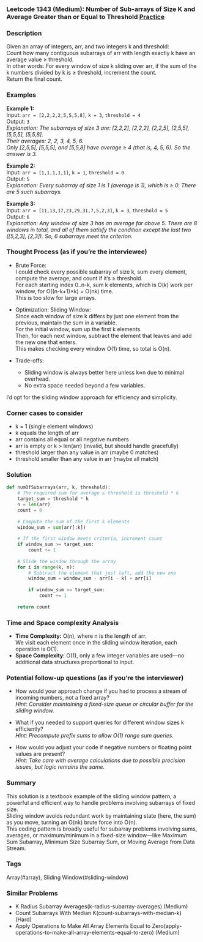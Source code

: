 ### Leetcode 1343 (Medium): Number of Sub-arrays of Size K and Average Greater than or Equal to Threshold [Practice](https://leetcode.com/problems/number-of-sub-arrays-of-size-k-and-average-greater-than-or-equal-to-threshold)

### Description  
Given an array of integers, arr, and two integers k and threshold:  
Count how many contiguous subarrays of arr with length exactly k have an average value ≥ threshold.  
In other words: For every window of size k sliding over arr, if the sum of the k numbers divided by k is ≥ threshold, increment the count.  
Return the final count.

### Examples  

**Example 1:**  
Input: `arr = [2,2,2,2,5,5,5,8]`, `k = 3`, `threshold = 4`  
Output: `3`  
*Explanation: The subarrays of size 3 are: [2,2,2], [2,2,2], [2,2,5], [2,5,5], [5,5,5], [5,5,8].  
Their averages: 2, 2, 3, 4, 5, 6.  
Only [2,5,5], [5,5,5], and [5,5,8] have average ≥ 4 (that is, 4, 5, 6). So the answer is 3.*

**Example 2:**  
Input: `arr = [1,1,1,1,1]`, `k = 1`, `threshold = 0`  
Output: `5`  
*Explanation: Every subarray of size 1 is 1 (average is 1), which is ≥ 0. There are 5 such subarrays.*

**Example 3:**  
Input: `arr = [11,13,17,23,29,31,7,5,2,3]`, `k = 3`, `threshold = 5`  
Output: `6`  
*Explanation: Any window of size 3 has an average far above 5. There are 8 windows in total, and all of them satisfy the condition except the last two ([5,2,3], [2,3]). So, 6 subarrays meet the criterion.*

### Thought Process (as if you’re the interviewee)  
- Brute Force:  
  I could check every possible subarray of size k, sum every element, compute the average, and count if it’s ≥ threshold.  
  For each starting index 0..n-k, sum k elements, which is O(k) work per window, for O((n-k+1)×k) = O(nk) time.  
  This is too slow for large arrays.

- Optimization: Sliding Window:  
  Since each window of size k differs by just one element from the previous, maintain the sum in a variable.  
  For the initial window, sum up the first k elements.  
  Then, for each next window, subtract the element that leaves and add the new one that enters.  
  This makes checking every window O(1) time, so total is O(n).

- Trade-offs:  
  - Sliding window is always better here unless k≈n due to minimal overhead.
  - No extra space needed beyond a few variables.

I’d opt for the sliding window approach for efficiency and simplicity.

### Corner cases to consider  
- k = 1 (single element windows)  
- k equals the length of arr  
- arr contains all equal or all negative numbers  
- arr is empty or k > len(arr) (invalid, but should handle gracefully)  
- threshold larger than any value in arr (maybe 0 matches)  
- threshold smaller than any value in arr (maybe all match)

### Solution

```python
def numOfSubarrays(arr, k, threshold):
    # The required sum for average ≥ threshold is threshold * k
    target_sum = threshold * k
    n = len(arr)
    count = 0
    
    # Compute the sum of the first k elements
    window_sum = sum(arr[:k])
    
    # If the first window meets criteria, increment count
    if window_sum >= target_sum:
        count += 1
    
    # Slide the window through the array
    for i in range(k, n):
        # Subtract the element that just left, add the new one
        window_sum = window_sum - arr[i - k] + arr[i]
        
        if window_sum >= target_sum:
            count += 1
    
    return count
```

### Time and Space complexity Analysis  

- **Time Complexity:** O(n), where n is the length of arr.  
  We visit each element once in the sliding window iteration, each operation is O(1).
- **Space Complexity:** O(1), only a few integer variables are used—no additional data structures proportional to input.

### Potential follow-up questions (as if you’re the interviewer)  

- How would your approach change if you had to process a stream of incoming numbers, not a fixed array?  
  *Hint: Consider maintaining a fixed-size queue or circular buffer for the sliding window.*

- What if you needed to support queries for different window sizes k efficiently?  
  *Hint: Precompute prefix sums to allow O(1) range sum queries.*

- How would you adjust your code if negative numbers or floating point values are present?  
  *Hint: Take care with average calculations due to possible precision issues, but logic remains the same.*

### Summary
This solution is a textbook example of the sliding window pattern, a powerful and efficient way to handle problems involving subarrays of fixed size.  
Sliding window avoids redundant work by maintaining state (here, the sum) as you move, turning an O(nk) brute force into O(n).  
This coding pattern is broadly useful for subarray problems involving sums, averages, or maximum/minimum in a fixed-size window—like Maximum Sum Subarray, Minimum Size Subarray Sum, or Moving Average from Data Stream.

### Tags
Array(#array), Sliding Window(#sliding-window)

### Similar Problems
- K Radius Subarray Averages(k-radius-subarray-averages) (Medium)
- Count Subarrays With Median K(count-subarrays-with-median-k) (Hard)
- Apply Operations to Make All Array Elements Equal to Zero(apply-operations-to-make-all-array-elements-equal-to-zero) (Medium)